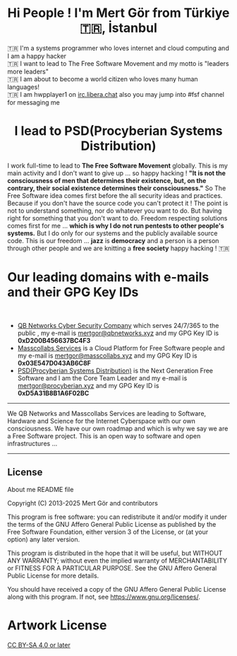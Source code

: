 <h1 align=center>Hi People ! I'm Mert Gör from Türkiye 🇹🇷, İstanbul</h1>
🇹🇷 I'm a systems programmer who loves internet and cloud computing and I am a happy hacker <br>🇹🇷 I want to lead to The Free Software Movement and my motto is "leaders more leaders" <br>🇹🇷 I am about to become a world citizen who loves many human languages! <br>🇹🇷 I am hwpplayer1 on <a href="https://web.libera.chat/" target="_blank">irc.libera.chat</a> also you may jump into #fsf channel for messaging me</p>
<h1 align=center>I lead to PSD(Procyberian Systems Distribution)</h1>
<p>I work full-time to lead to <b>The Free Software Movement</b> globally. This is my main activity and I don't want to give up ... so happy hacking ! <b>"It is not the consciousness of men that determines their existence, but, on the contrary, their social existence determines their consciousness."</b> So The Free Software idea comes first before the all security ideas and practices. Because if you don't have the source code you can't protect it ! The point is not to understand something, nor do whatever you want to do. But having right for something that you don't want to do. Freedom respecting solutions comes first for me ... <b>which is why I do not run pentests to other people's systems.</b> But I do only for our systems and the publicly available source code. This is our freedom ... <b>jazz</b> is <b>democracy</b> and a person is a person through other people and we are knitting a <b>free society</b> happy hacking ! 🇹🇷
</p>
<h1>Our leading domains with e-mails and their GPG Key IDs</h1>
<br>
<p>
<ul>
<li><a href="https://www.github.com/qbnetworks" target="_blank">QB Networks Cyber Security Company</a> which serves 24/7/365 to the public , my e-mail is <a href="mailto:mertgor@qbnetworks.xyz">mertgor@qbnetworks.xyz</a> and my GPG Key ID is <b>0xD200B456637BC4F3</b></li>
<li><a href="https://www.github.com/masscollabs" target="_blank">Masscollabs Services</a> is a Cloud Platform for Free Software people and my e-mail is <a href="mailto:mertgor@masscollabs.xyz">mertgor@masscollabs.xyz</a> and my GPG Key ID is <b>0x03E547D043AB6C8F</b></li>
<li><a href="https://www.github.com/procyberian" target="_blank">PSD(Procyberian Systems Distribution)</a> is the Next Generation Free Software and I am the Core Team Leader and my e-mail is <a href="mailto:mertgor@procyberian.xyz">mertgor@procyberian.xyz</a> and my GPG Key ID is <b>0xD5A31B8B1A6F02BC</b>
</li>
</ul>
<hr>
<p>We QB Networks and Masscollabs Services are leading to Software, Hardware and Science for the Internet Cyberspace with our own consciousness. We have our own roadmap and which is why we say we are a Free Software project. This is an open way to software and open infrastructures ...</p>
<hr>

## License

About me README file

Copyright (C) 2013-2025 Mert Gör and contributors

This program is free software: you can redistribute it and/or modify
it under the terms of the GNU Affero General Public License as published
by the Free Software Foundation, either version 3 of the License, or
(at your option) any later version.

This program is distributed in the hope that it will be useful,
but WITHOUT ANY WARRANTY; without even the implied warranty of
MERCHANTABILITY or FITNESS FOR A PARTICULAR PURPOSE.  See the
GNU Affero General Public License for more details.

You should have received a copy of the GNU Affero General Public License
along with this program.  If not, see <https://www.gnu.org/licenses/>.

# Artwork License

[CC BY-SA 4.0 or later](by-sa.markdown)

